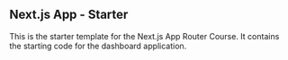 ## Next.js App - Starter

This is the starter template for the Next.js App Router Course. It contains the starting code for the dashboard application.
